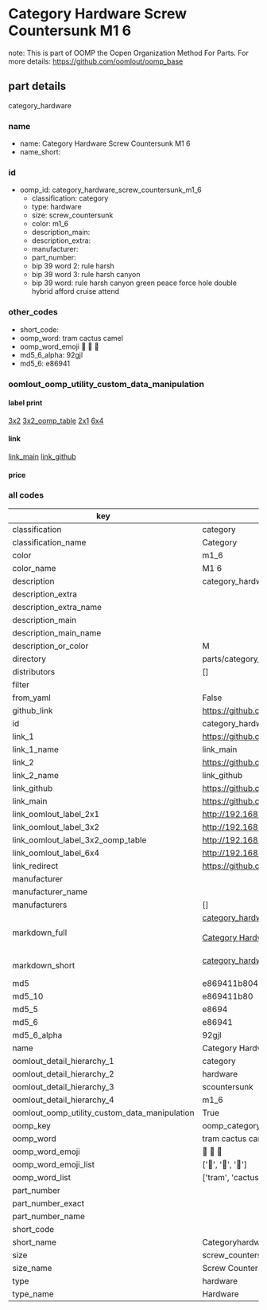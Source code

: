 # Category Hardware Screw Countersunk M1 6  

note: This is part of OOMP the Oopen Organization Method For Parts. For more details: https://github.com/oomlout/oomp_base

##  part details
  



category_hardware



### name
* name: Category Hardware Screw Countersunk M1 6
* name_short: 
### id
* oomp_id: category_hardware_screw_countersunk_m1_6
  * classification: category
  * type: hardware
  * size: screw_countersunk
  * color: m1_6
  * description_main: 
  * description_extra: 
  * manufacturer: 
  * part_number: 
  * bip 39 word 2: rule harsh
  * bip 39 word 3: rule harsh canyon
  * bip 39 word: rule harsh canyon green peace force hole double hybrid afford cruise attend

### other_codes
* short_code: 
* oomp_word: tram cactus camel
* oomp_word_emoji :tram: :cactus: :camel:
* md5_6_alpha: 92gjl
* md5_6: e86941






### oomlout_oomp_utility_custom_data_manipulation
#### label print
[3x2](http://192.168.1.245:1112/?label=oomp%2092gjl)
[3x2_oomp_table](http://192.168.1.108:1112/?label=oomp%2092gjl)
[2x1](http://192.168.1.242:1112/?label=oomp%2092gjl)
[6x4](http://192.168.1.55:1112/?label=oomp%2092gjl)    

#### link

[link_main](https://github.com/oomlout/oomlout_oomp_version_1_messy/tree/main/parts/category_hardware_screw_countersunk_m1_6) [link_github](https://github.com/oomlout/oomlout_oomp_version_1_messy/tree/main/parts/category_hardware_screw_countersunk_m1_6)                             

#### price







### all codes 
| key | value |  
| --- | --- |  
| classification | category |  
| classification_name | Category |  
| color | m1_6 |  
| color_name | M1 6 |  
| description | category_hardware |  
| description_extra |  |  
| description_extra_name |  |  
| description_main |  |  
| description_main_name |  |  
| description_or_color | M  |  
| directory | parts/category_hardware_screw_countersunk_m1_6 |  
| distributors | [] |  
| filter |  |  
| from_yaml | False |  
| github_link | https://github.com/oomlout/oomlout_oomp_part_src/tree/main/parts/category_hardware_screw_countersunk_m1_6 |  
| id | category_hardware_screw_countersunk_m1_6 |  
| link_1 | https://github.com/oomlout/oomlout_oomp_version_1_messy/tree/main/parts/category_hardware_screw_countersunk_m1_6 |  
| link_1_name | link_main |  
| link_2 | https://github.com/oomlout/oomlout_oomp_version_1_messy/tree/main/parts/category_hardware_screw_countersunk_m1_6 |  
| link_2_name | link_github |  
| link_github | https://github.com/oomlout/oomlout_oomp_version_1_messy/tree/main/parts/category_hardware_screw_countersunk_m1_6 |  
| link_main | https://github.com/oomlout/oomlout_oomp_version_1_messy/tree/main/parts/category_hardware_screw_countersunk_m1_6 |  
| link_oomlout_label_2x1 | http://192.168.1.242:1112/?label=oomp%2092gjl |  
| link_oomlout_label_3x2 | http://192.168.1.245:1112/?label=oomp%2092gjl |  
| link_oomlout_label_3x2_oomp_table | http://192.168.1.108:1112/?label=oomp%2092gjl |  
| link_oomlout_label_6x4 | http://192.168.1.55:1112/?label=oomp%2092gjl |  
| link_redirect | https://github.com/oomlout/oomlout_oomp_version_1_messy/tree/main/parts/category_hardware_screw_countersunk_m1_6 |  
| manufacturer |  |  
| manufacturer_name |  |  
| manufacturers | [] |  
| markdown_full | [category_hardware_screw_countersunk_m1_6](none)<br>[](none)<br>[Category Hardware Screw Countersunk M1 6](none)<br><br> |  
| markdown_short | [category_hardware_screw_countersunk_m1_6](none)<br><br> |  
| md5 | e869411b8041ad956c50e664439a55e9 |  
| md5_10 | e869411b80 |  
| md5_5 | e8694 |  
| md5_6 | e86941 |  
| md5_6_alpha | 92gjl |  
| name | Category Hardware Screw Countersunk M1 6 |  
| oomlout_detail_hierarchy_1 | category |  
| oomlout_detail_hierarchy_2 | hardware |  
| oomlout_detail_hierarchy_3 | scountersunk |  
| oomlout_detail_hierarchy_4 | m1_6 |  
| oomlout_oomp_utility_custom_data_manipulation | True |  
| oomp_key | oomp_category_hardware_screw_countersunk_m1_6 |  
| oomp_word | tram cactus camel |  
| oomp_word_emoji | :tram: :cactus: :camel: |  
| oomp_word_emoji_list | [':tram:', ':cactus:', ':camel:'] |  
| oomp_word_list | ['tram', 'cactus', 'camel'] |  
| part_number |  |  
| part_number_exact |  |  
| part_number_name |  |  
| short_code |  |  
| short_name | Categoryhardware |  
| size | screw_countersunk |  
| size_name | Screw Countersunk |  
| type | hardware |  
| type_name | Hardware |  
